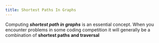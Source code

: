 ```yaml
---
title: Shortest Paths In Graphs
---
```


<div style="text-justify">
Computing <em><b>shortest path in graphs</b></em> is an essential concept. When you encounter problems in some coding competition it will 
generally be a combination of <b>shortest paths and traversal</b>
</div>
